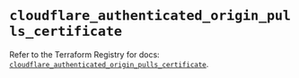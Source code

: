 # `cloudflare_authenticated_origin_pulls_certificate`

Refer to the Terraform Registry for docs: [`cloudflare_authenticated_origin_pulls_certificate`](https://registry.terraform.io/providers/cloudflare/cloudflare/4.38.0/docs/resources/authenticated_origin_pulls_certificate).
